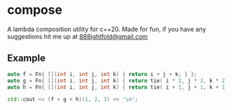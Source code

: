 # compose
A lambda composition utility for c++20. Made for fun, if you have any suggestions hit me up at 888ightfold@gmail.com

## Example
```cpp
auto f = Fn{ [](int i, int j, int k) { return i + j + k; } };
auto g = Fn{ [](int i, int j, int k) { return tie( i * 2, j * 2, k * 2 ); } };
auto h = Fn{ [](int i, int j, int k) { return tie( i + 1, j + 1, k + 1 ); } };

std::cout << (f + g + h)(1, 2, 3) << '\n';
```

